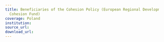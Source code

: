 ```yaml
---
title: Beneficiaries of the Cohesion Policy (European Regional Development Fund and
  Cohesion Fund)
coverage: Poland
institution: 
source_url: 
download_url: 
---
```


